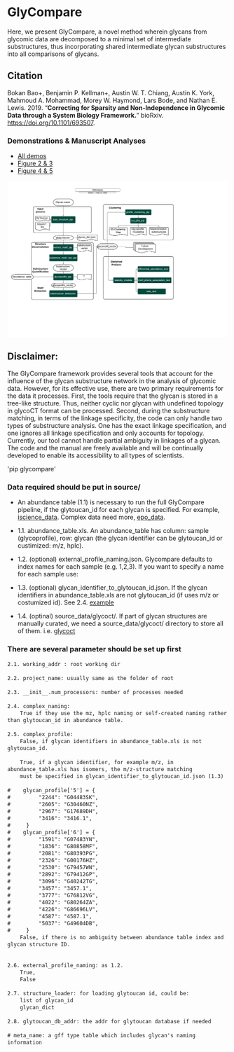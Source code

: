 # GlyCompare

Here, we present GlyCompare, a novel method wherein glycans from glycomic data are decomposed to a minimal set of intermediate substructures, thus incorporating shared intermediate glycan substructures into all comparisons of glycans. 

## Citation
Bokan Bao+, Benjamin P. Kellman+, Austin W. T. Chiang, Austin K. York, Mahmoud A. Mohammad, Morey W. Haymond, Lars Bode, and Nathan E. Lewis. 2019. “**Correcting for Sparsity and Non-Independence in Glycomic Data through a System Biology Framework.**” bioRxiv. https://doi.org/10.1101/693507.

### Demonstrations & Manuscript Analyses
- [All demos](https://github.com/LewisLabUCSD/GlyCompare/tree/master/example_notebook)
- [Figure 2 & 3](https://github.com/LewisLabUCSD/GlyCompare/blob/master/example_notebook/Fig2_Fig3_epo_analysis.ipynb)
- [Figure 4 & 5](https://github.com/LewisLabUCSD/GlyCompare/blob/master/example_notebook/Fig4_Fig5_hmo_analysis.ipynb)

![workflow](GlyCompare_flow.png)

## Disclaimer:

The GlyCompare framework provides several tools that account for the influence of the glycan substructure network in the analysis of glycomic data. However, for its effective use, there are two primary requirements for the data it processes. First, the tools require that the glycan is stored in a tree-like structure. Thus, neither cyclic nor glycan with undefined topology in glycoCT format can be processed. Second, during the substructure matching, in terms of the linkage specificity, the code can only handle two types of substructure analysis. One has the exact linkage specification, and one ignores all linkage specification and only accounts for topology. Currently, our tool cannot handle partial ambiguity in linkages of a glycan. The code and the manual are freely available and will be continually developed to enable its accessibility to all types of scientists. 


'pip glycompare'


### Data required should be put in source/
- An abundance table (1.1) is necessary to run the full GlyCompare pipeline, if the glytoucan_id for each glycan is specified. For example, [iscience_data](https://github.com/LewisLabUCSD/GlyCompare/blob/master/example_data/test_iscience/source_data/abundace_table.csv). Complex data need more, [epo_data](https://github.com/LewisLabUCSD/GlyCompare/blob/master/example_data/paper_epo/source_data/). 
- 1.1. abundance_table.xls. An abundance_table has column: sample (glycoprofile), row: glycan (the glycan identifier can be glytoucan_id or custimized: m/z, hplc). 
    
    

- 1.2. (optional) external_profile_naming.json. Glycompare defaults to index names for each sample (e.g. 1,2,3). If you want to specify a name for each sample use:
    
    

- 1.3. (optional) glycan_identifier_to_glytoucan_id.json. If the glycan identifiers in abundance_table.xls are not glytoucan_id (if uses m/z or costumized id). See 2.4. [example](https://github.com/LewisLabUCSD/GlyCompare/blob/master/example_data/paper_epo/source_data/glycan_identifier_to_glytoucan_id.json)
    
    
- 1.4. (optinal) source_data/glycoct/. If part of glycan structures are manually curated, we need a source_data/glycoct/ directory to store all of them.
     i.e. [glycoct](https://github.com/LewisLabUCSD/GlyCompare/tree/master/example_data/paper_epo/source_data/glycoct)


### There are several parameter should be set up first
    2.1. working_addr : root working dir

    2.2. project_name: usually same as the folder of root

    2.3. __init__.num_processors: number of processes needed

    2.4. complex_naming: 
        True if they use the mz, hplc naming or self-created naming rather than glytoucan_id in abundance table.
        
    2.5. complex_profile: 
        False, if glycan identifiers in abundance_table.xls is not glytoucan_id.
        
        True, if a glycan identifier, for example m/z, in abundance_table.xls has isomers, the m/z-structure matching 
        must be specified in glycan_identifier_to_glytoucan_id.json (1.3)
        
    #    glycan_profile['5'] = {
    #         "2244": "G04483SK",
    #         "2605": "G30460NZ",
    #         "2967": "G17689DH",
    #         "3416": "3416.1",
    #     }
    #    glycan_profile['6'] = {
    #         "1591": "G07483YN",
    #         "1836": "G80858MF",
    #         "2081": "G80393PG",
    #         "2326": "G00176HZ",
    #         "2530": "G79457WN",
    #         "2892": "G79412GP",
    #         "3096": "G40242TG", 
    #         "3457": "3457.1",
    #         "3777": "G76812VG",
    #         "4022": "G80264ZA",
    #         "4226": "G86696LV",
    #         "4587": "4587.1",
    #         "5037": "G49604DB",
    #     }
        False, if there is no ambiguity between abundance table index and glycan structure ID.

    
    2.6. external_profile_naming: as 1.2.
        True, 
        False

    2.7. structure_loader: for loading glytoucan id, could be:
        list of glycan_id
        glycan_dict

    2.8. glytoucan_db_addr: the addr for glytoucan database if needed

    # meta_name: a gff type table which includes glycan's naming information
